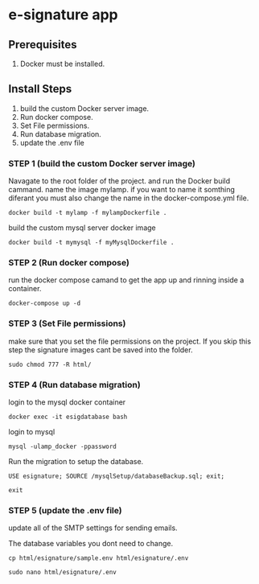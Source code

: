 # e-signature app

## Prerequisites

1. Docker must be installed.

## Install Steps

1. build the custom Docker server image.
1. Run docker compose.
1. Set File permissions.
1. Run database migration.
1. update the .env file


### STEP 1 (build the custom Docker server image)

Navagate to the root folder of the project. and run the Docker build cammand.
name the image mylamp. if you want to name it somthing diferant you must also change the name in the docker-compose.yml file.
```
docker build -t mylamp -f mylampDockerfile .
```
build the custom mysql server docker image
```
docker build -t mymysql -f myMysqlDockerfile .
```
### STEP 2 (Run docker compose)
run the docker compose camand to get the app up and rinning inside a container.
```
docker-compose up -d
```
### STEP 3 (Set File permissions)
make sure that you set the file permissions on the project. If you skip this step the signature images cant be saved into the folder.
```
sudo chmod 777 -R html/
```
### STEP 4 (Run database migration)
login to the mysql docker container
```
docker exec -it esigdatabase bash
```
login to mysql
```
mysql -ulamp_docker -ppassword
```
Run the migration to setup the database.
```
USE esignature; SOURCE /mysqlSetup/databaseBackup.sql; exit;
```
```
exit
```
### STEP 5 (update the .env file)
update all of the SMTP settings for sending emails.

The database variables you dont need to change.

```
cp html/esignature/sample.env html/esignature/.env
```
```
sudo nano html/esignature/.env
```
